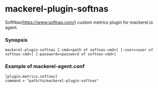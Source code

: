 mackerel-plugin-softnas
======================

SoftNas(https://www.softnas.com/) custom metrics plugin for mackerel.io agent.

### Synopsis
```
mackerel-plugin-softnas [-cmd=<path of softnas-cmd>] [-user=<user of softnas-cmd>] [-password=<password of softnas-cmd>]
```

### Example of mackerel-agent.conf
```
[plugin.metrics.softnas]
command = "path/to/mackerel-plugin-softnas"
```
